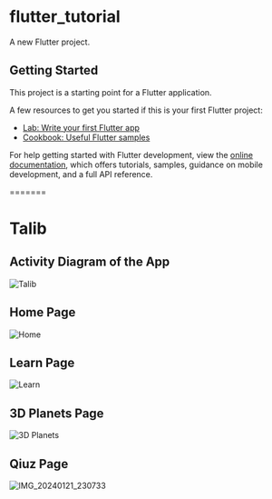 # flutter_tutorial

A new Flutter project.

## Getting Started

This project is a starting point for a Flutter application.

A few resources to get you started if this is your first Flutter project:

- [Lab: Write your first Flutter app](https://docs.flutter.dev/get-started/codelab)
- [Cookbook: Useful Flutter samples](https://docs.flutter.dev/cookbook)

For help getting started with Flutter development, view the
[online documentation](https://docs.flutter.dev/), which offers tutorials,
samples, guidance on mobile development, and a full API reference.

=======
# Talib

## Activity Diagram of the App

![Talib](https://github.com/Ismail-Hossain-1/flutter_tutorial/assets/107604527/337df3b1-3507-442e-ad47-492265669b20)

## Home Page
![Home](https://github.com/Ismail-Hossain-1/flutter_tutorial/assets/107604527/0d45777f-8f85-427b-b45a-73e7da247aa9)

## Learn Page
![Learn](https://github.com/Ismail-Hossain-1/flutter_tutorial/assets/107604527/99c4e089-a067-4c0c-a1a1-6de3bf96f141)

## 3D Planets Page
![3D Planets](https://github.com/Ismail-Hossain-1/flutter_tutorial/assets/107604527/c16cf634-8aad-4ee2-a820-39507c8c12ae)
## Qiuz Page
![IMG_20240121_230733](https://github.com/Ismail-Hossain-1/flutter_tutorial/assets/107604527/b44b6aab-44b9-4f4e-8cc5-3b0ae2021354)

